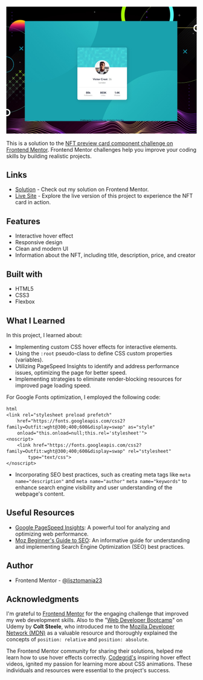 ![NFT Preview Card alt="background image by Freepik"](../../profile-card-component/design/desktop-preview.jpg)

This is a solution to the [NFT preview card component challenge on Frontend Mentor](https://www.frontendmentor.io/challenges/nft-preview-card-component-SbdUL_w0U). Frontend Mentor challenges help you improve your coding skills by building realistic projects.

## Links

- [Solution](https://www.frontendmentor.io/solutions/-nft-preview-card-component-flexbox-css-transitions-HgZFs7FGH0) - Check out my solution on Frontend Mentor.
- [Live Site](https://lisztomania23.github.io/NFT-preview-card-component-Frontend-Mentor/) - Explore the live version of this project to experience the NFT card in action.

## Features

- Interactive hover effect
- Responsive design
- Clean and modern UI
- Information about the NFT, including title, description, price, and creator

## Built with

- HTML5
- CSS3
- Flexbox

## What I Learned

In this project, I learned about:

- Implementing custom CSS hover effects for interactive elements.
- Using the `:root` pseudo-class to define CSS custom properties (variables).
- Utilizing PageSpeed Insights to identify and address performance issues, optimizing the page for better speed.
- Implementing strategies to eliminate render-blocking resources for improved page loading speed. 

For Google Fonts optimization, I employed the following code:

```
html
<link rel="stylesheet preload prefetch"
    href="https://fonts.googleapis.com/css2?family=Outfit:wght@300;400;600&display=swap" as="style"
    onload="this.onload=null;this.rel='stylesheet'">
<noscript>
    <link href="https://fonts.googleapis.com/css2?family=Outfit:wght@300;400;600&display=swap" rel="stylesheet"
        type="text/css">
</noscript>

```
- Incorporating SEO best practices, such as creating meta tags like `meta name="description"` and `meta name="author"` `meta name="keywords"` to enhance search engine visibility and user understanding of the webpage's content.

## Useful Resources
- [Google PageSpeed Insights](https://developers.google.com/speed/pagespeed/insights/): A powerful tool for analyzing and optimizing web performance.
- [Moz Beginner's Guide to SEO](https://moz.com/beginners-guide-to-seo): An informative guide for understanding and implementing Search Engine Optimization (SEO) best practices.

## Author

- Frontend Mentor - [@lisztomania23](https://www.frontendmentor.io/profile/lisztomania23)

## Acknowledgments

I'm grateful to [Frontend Mentor](https://www.frontendmentor.io/) for the engaging challenge that improved my web development skills. Also to the "[Web Developer Bootcamp](https://www.udemy.com/course/the-web-developer-bootcamp/)" on Udemy by **Colt Steele**, who introduced me to the [Mozilla Developer Network (MDN)](https://developer.mozilla.org/en-US/) as a valuable resource and thoroughly explained the concepts of `position: relative` and `position: absolute`. 

The Frontend Mentor community for sharing their solutions, helped me learn how to use hover effects correctly. [Codegrid's](https://www.youtube.com/@codegrid) inspiring hover effect videos, ignited my passion for learning more about CSS animations. These individuals and resources were essential to the project's success.
